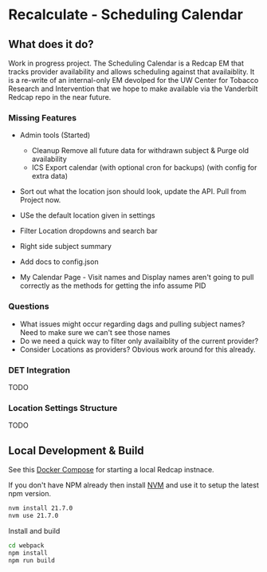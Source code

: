 # Recalculate - Scheduling Calendar

## What does it do?

Work in progress project. The Scheduling Calendar is a Redcap EM that tracks provider availability and allows scheduling against that availaiblity. It is a re-write of an internal-only EM devolped for the UW Center for Tobacco Research and Intervention that we hope to make available via the Vanderbilt Redcap repo in the near future.

### Missing Features

* Admin tools (Started)
  * Cleanup Remove all future data for withdrawn subject & Purge old availability
  * ICS Export calendar (with optional cron for backups) (with config for extra data)

* Sort out what the location json should look, update the API. Pull from Project now.
* USe the default location given in settings
* Filter Location dropdowns and search bar

* Right side subject summary
* Add docs to config.json
* My Calendar Page - Visit names and Display names aren't going to pull correctly as the methods for getting the info assume PID

### Questions

* What issues might occur regarding dags and pulling subject names? Need to make sure we can't see those names
* Do we need a quick way to filter only availaiblity of the current provider?
* Consider Locations as providers? Obvious work around for this already.

### DET Integration

TODO

### Location Settings Structure

TODO

## Local Development & Build

See this [Docker Compose](https://github.com/123andy/redcap-docker-compose) for starting a local Redcap instnace.

If you don't have NPM already then install [NVM](https://github.com/nvm-sh/nvm) and use it to setup the latest npm version.

```sh
nvm install 21.7.0
nvm use 21.7.0
```

Install and build

```sh
cd webpack
npm install
npm run build
```
